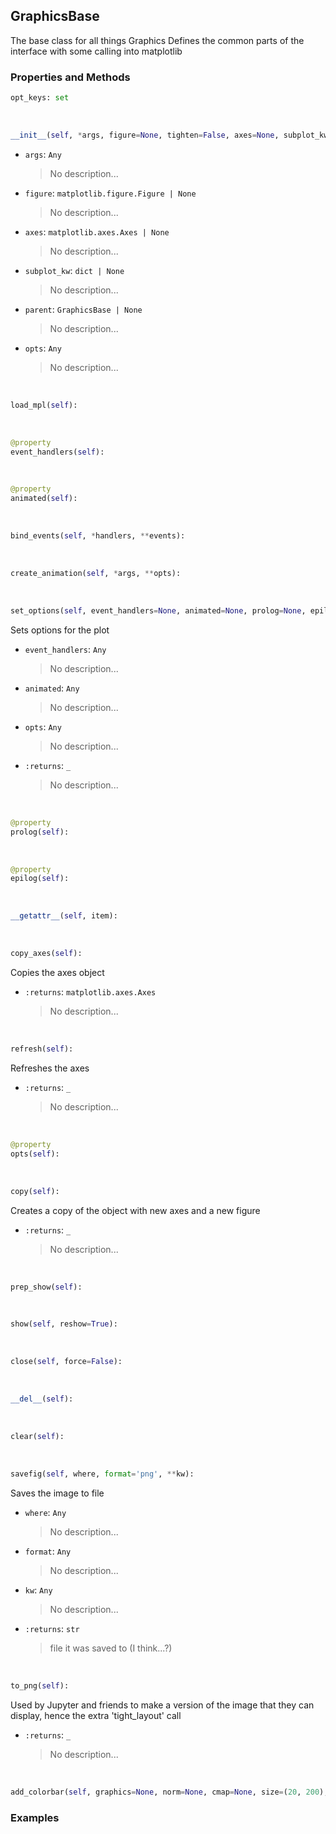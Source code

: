 ## <a id="McUtils.Plots.Graphics.GraphicsBase">GraphicsBase</a>
The base class for all things Graphics
Defines the common parts of the interface with some calling into matplotlib

### Properties and Methods
```python
opt_keys: set
```
<a id="McUtils.Plots.Graphics.GraphicsBase.__init__" class="docs-object-method">&nbsp;</a>
```python
__init__(self, *args, figure=None, tighten=False, axes=None, subplot_kw=None, parent=None, image_size=None, padding=None, aspect_ratio=None, non_interactive=None, mpl_backend=None, theme=None, prop_manager=<class 'McUtils.Plots.Properties.GraphicsPropertyManager'>, theme_manager=<class 'McUtils.Plots.Styling.ThemeManager'>, managed=None, **opts): 
```

- `args`: `Any`
    >No description...
- `figure`: `matplotlib.figure.Figure | None`
    >No description...
- `axes`: `matplotlib.axes.Axes | None`
    >No description...
- `subplot_kw`: `dict | None`
    >No description...
- `parent`: `GraphicsBase | None`
    >No description...
- `opts`: `Any`
    >No description...

<a id="McUtils.Plots.Graphics.GraphicsBase.load_mpl" class="docs-object-method">&nbsp;</a>
```python
load_mpl(self): 
```

<a id="McUtils.Plots.Graphics.GraphicsBase.event_handlers" class="docs-object-method">&nbsp;</a>
```python
@property
event_handlers(self): 
```

<a id="McUtils.Plots.Graphics.GraphicsBase.animated" class="docs-object-method">&nbsp;</a>
```python
@property
animated(self): 
```

<a id="McUtils.Plots.Graphics.GraphicsBase.bind_events" class="docs-object-method">&nbsp;</a>
```python
bind_events(self, *handlers, **events): 
```

<a id="McUtils.Plots.Graphics.GraphicsBase.create_animation" class="docs-object-method">&nbsp;</a>
```python
create_animation(self, *args, **opts): 
```

<a id="McUtils.Plots.Graphics.GraphicsBase.set_options" class="docs-object-method">&nbsp;</a>
```python
set_options(self, event_handlers=None, animated=None, prolog=None, epilog=None, **opts): 
```
Sets options for the plot
- `event_handlers`: `Any`
    >No description...
- `animated`: `Any`
    >No description...
- `opts`: `Any`
    >No description...
- `:returns`: `_`
    >No description...

<a id="McUtils.Plots.Graphics.GraphicsBase.prolog" class="docs-object-method">&nbsp;</a>
```python
@property
prolog(self): 
```

<a id="McUtils.Plots.Graphics.GraphicsBase.epilog" class="docs-object-method">&nbsp;</a>
```python
@property
epilog(self): 
```

<a id="McUtils.Plots.Graphics.GraphicsBase.__getattr__" class="docs-object-method">&nbsp;</a>
```python
__getattr__(self, item): 
```

<a id="McUtils.Plots.Graphics.GraphicsBase.copy_axes" class="docs-object-method">&nbsp;</a>
```python
copy_axes(self): 
```
Copies the axes object
- `:returns`: `matplotlib.axes.Axes`
    >No description...

<a id="McUtils.Plots.Graphics.GraphicsBase.refresh" class="docs-object-method">&nbsp;</a>
```python
refresh(self): 
```
Refreshes the axes
- `:returns`: `_`
    >No description...

<a id="McUtils.Plots.Graphics.GraphicsBase.opts" class="docs-object-method">&nbsp;</a>
```python
@property
opts(self): 
```

<a id="McUtils.Plots.Graphics.GraphicsBase.copy" class="docs-object-method">&nbsp;</a>
```python
copy(self): 
```
Creates a copy of the object with new axes and a new figure
- `:returns`: `_`
    >No description...

<a id="McUtils.Plots.Graphics.GraphicsBase.prep_show" class="docs-object-method">&nbsp;</a>
```python
prep_show(self): 
```

<a id="McUtils.Plots.Graphics.GraphicsBase.show" class="docs-object-method">&nbsp;</a>
```python
show(self, reshow=True): 
```

<a id="McUtils.Plots.Graphics.GraphicsBase.close" class="docs-object-method">&nbsp;</a>
```python
close(self, force=False): 
```

<a id="McUtils.Plots.Graphics.GraphicsBase.__del__" class="docs-object-method">&nbsp;</a>
```python
__del__(self): 
```

<a id="McUtils.Plots.Graphics.GraphicsBase.clear" class="docs-object-method">&nbsp;</a>
```python
clear(self): 
```

<a id="McUtils.Plots.Graphics.GraphicsBase.savefig" class="docs-object-method">&nbsp;</a>
```python
savefig(self, where, format='png', **kw): 
```
Saves the image to file
- `where`: `Any`
    >No description...
- `format`: `Any`
    >No description...
- `kw`: `Any`
    >No description...
- `:returns`: `str`
    >file it was saved to (I think...?)

<a id="McUtils.Plots.Graphics.GraphicsBase.to_png" class="docs-object-method">&nbsp;</a>
```python
to_png(self): 
```
Used by Jupyter and friends to make a version of the image that they can display, hence the extra 'tight_layout' call
- `:returns`: `_`
    >No description...

<a id="McUtils.Plots.Graphics.GraphicsBase.add_colorbar" class="docs-object-method">&nbsp;</a>
```python
add_colorbar(self, graphics=None, norm=None, cmap=None, size=(20, 200), tick_padding=40, **kw): 
```

### Examples


